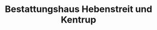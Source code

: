 ---
title: "Bestattungshaus Hebenstreit und Kentrup"
url: /bonn/bestattungshaus-hebenstreit-und-kentrup/
shop: Bestattungen
---